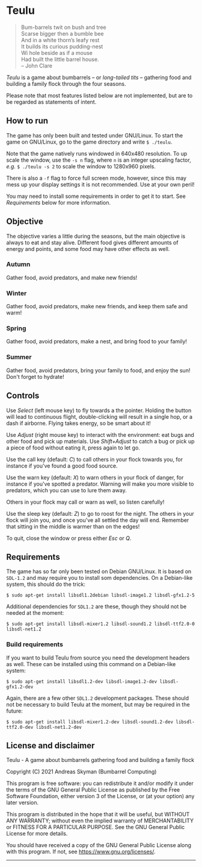 # Teulu

> Bum-barrels twit on bush and tree  
> Scarse bigger then a bumble bee  
> And in a white thorn’s leafy rest  
> It builds its curious pudding-nest  
> Wi hole beside as if a mouse  
> Had built the little barrel house.  
> – John Clare

_Teulu_ is a game about bumbarrels – or _long-tailed tits_ – gathering food
and building a family flock through the four seasons.

Please note that most features listed below are not implemented, but are to
be regarded as statements of intent.


## How to run

The game has only been built and tested under GNU/Linux. To start the game on
GNU/Linux, go to the game directory and write `$ ./teulu`.

Note that the game natively runs windowed in 640x480 resolution. To up scale
the window, use the `-s n` flag, where `n` is an integer upscaling factor,
_e.g._ `$ ./teulu -s 2` to scale the window to 1280x960 pixels.

There is also a `-f` flag to force full screen mode, however, since this may
mess up your display settings it is not recommended. Use at your own peril!

You may need to install some requirements in order to get it to start. See
_Requirements_ below for more information.


## Objective

The objective varies a little during the seasons, but the main objective is
always to eat and stay alive. Different food gives different amounts of
energy and points, and some food may have other effects as well.

### Autumn
Gather food, avoid predators, and make new friends!

### Winter
Gather food, avoid predators, make new friends, and keep them safe and warm!

### Spring
Gather food, avoid predators, make a nest, and bring food to your family!

### Summer
Gather food, avoid predators, bring your family to food, and enjoy the sun!
Don't forget to hydrate!


## Controls

Use _Select_ (left mouse key) to fly towards a the pointer. Holding the
button will lead to continuous flight, double-clicking will result in a
single hop, or a dash if airborne. Flying takes energy, so be smart about it!

Use _Adjust_ (right mouse key) to interact with the environment: eat bugs and
other food and pick up materials. Use _Shift+Adjust_ to catch a bug or pick
up a piece of food without eating it, press again to let go.

Use the call key (default: _C_) to call others in your flock towards you, for
instance if you've found a good food source.

Use the warn key (default: _X_) to warn others in your flock of danger, for
instance if you've spotted a predator. Warning will make you more visible to
predators, which you can use to lure them away.

Others in your flock may call or warn as well, so listen carefully!

Use the sleep key (default: _Z_) to go to roost for the night. The others in
your flock will join you, and once you've all settled the day will end.
Remember that sitting in the middle is warmer than on the edges!

To quit, close the window or press either _Esc_ or _Q_.


## Requirements

The game has so far only been tested on Debian GNU/Linux. It is based on
`SDL-1.2` and may require you to install som dependencies. On a Debian-like
system, this should do the trick:

```console
$ sudo apt-get install libsdl1.2debian libsdl-image1.2 libsdl-gfx1.2-5
```

Additional dependencies for `SDL1.2` are these, though they should not be
needed at the moment:

```console
$ sudo apt-get install libsdl-mixer1.2 libsdl-sound1.2 libsdl-ttf2.0-0 libsdl-net1.2
```

### Build requirements

If you want to build Teulu from source you need the development headers as
well. These can be installed using this command on a Debian-like system:

```console
$ sudo apt-get install libsdl1.2-dev libsdl-image1.2-dev libsdl-gfx1.2-dev
```

Again, there are a few other `SDL1.2` development packages. These should not be
necessary to build Teulu at the moment, but may be required in the future:

```console
$ sudo apt-get install libsdl-mixer1.2-dev libsdl-sound1.2-dev libsdl-ttf2.0-dev libsdl-net1.2-dev
```


## License and disclaimer

Teulu - A game about bumbarrels gathering food and building a family flock

Copyright (C) 2021  Andreas Skyman (Bumbarrel Computing)

This program is free software: you can redistribute it and/or modify it under
the terms of the GNU General Public License as published by the Free Software
Foundation, either version 3 of the License, or (at your option) any later
version.

This program is distributed in the hope that it will be useful, but WITHOUT
ANY WARRANTY; without even the implied warranty of MERCHANTABILITY or FITNESS
FOR A PARTICULAR PURPOSE. See the GNU General Public License for more
details.

You should have received a copy of the GNU General Public License along with
this program. If not, see <https://www.gnu.org/licenses/>.


---
